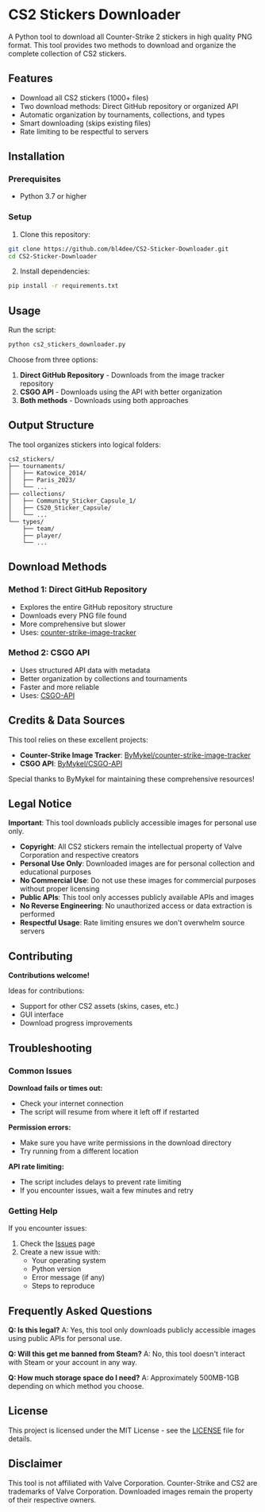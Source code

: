 # CS2 Stickers Downloader

A Python tool to download all Counter-Strike 2 stickers in high quality PNG format. This tool provides two methods to download and organize the complete collection of CS2 stickers.

## Features

-  Download all CS2 stickers (1000+ files)
-  Two download methods: Direct GitHub repository or organized API
-  Automatic organization by tournaments, collections, and types
-  Smart downloading (skips existing files)
-  Rate limiting to be respectful to servers

## Installation

### Prerequisites
- Python 3.7 or higher

### Setup
1. Clone this repository:
```bash
git clone https://github.com/bl4dee/CS2-Sticker-Downloader.git
cd CS2-Sticker-Downloader
```

2. Install dependencies:
```bash
pip install -r requirements.txt
```

## Usage

Run the script:
```bash
python cs2_stickers_downloader.py
```

Choose from three options:
1. **Direct GitHub Repository** - Downloads from the image tracker repository
2. **CSGO API** - Downloads using the API with better organization
3. **Both methods** - Downloads using both approaches

## Output Structure

The tool organizes stickers into logical folders:

```
cs2_stickers/
├── tournaments/
│   ├── Katowice_2014/
│   ├── Paris_2023/
│   └── ...
├── collections/
│   ├── Community_Sticker_Capsule_1/
│   ├── CS20_Sticker_Capsule/
│   └── ...
└── types/
    ├── team/
    ├── player/
    └── ...
```

## Download Methods

### Method 1: Direct GitHub Repository
- Explores the entire GitHub repository structure
- Downloads every PNG file found
- More comprehensive but slower
- Uses: [counter-strike-image-tracker](https://github.com/ByMykel/counter-strike-image-tracker)

### Method 2: CSGO API
- Uses structured API data with metadata
- Better organization by collections and tournaments
- Faster and more reliable
- Uses: [CSGO-API](https://github.com/ByMykel/CSGO-API)

## Credits & Data Sources

This tool relies on these excellent projects:

- **Counter-Strike Image Tracker**: [ByMykel/counter-strike-image-tracker](https://github.com/ByMykel/counter-strike-image-tracker)
- **CSGO API**: [ByMykel/CSGO-API](https://github.com/ByMykel/CSGO-API)

Special thanks to ByMykel for maintaining these comprehensive resources!

## Legal Notice

 **Important**: This tool downloads publicly accessible images for personal use only.

- **Copyright**: All CS2 stickers remain the intellectual property of Valve Corporation and respective creators
- **Personal Use Only**: Downloaded images are for personal collection and educational purposes
- **No Commercial Use**: Do not use these images for commercial purposes without proper licensing
- **Public APIs**: This tool only accesses publicly available APIs and images
- **No Reverse Engineering**: No unauthorized access or data extraction is performed
- **Respectful Usage**: Rate limiting ensures we don't overwhelm source servers


## Contributing

**Contributions welcome!**

Ideas for contributions:
- Support for other CS2 assets (skins, cases, etc.)
- GUI interface
- Download progress improvements

## Troubleshooting

### Common Issues

**Download fails or times out:**
- Check your internet connection
- The script will resume from where it left off if restarted

**Permission errors:**
- Make sure you have write permissions in the download directory
- Try running from a different location

**API rate limiting:**
- The script includes delays to prevent rate limiting
- If you encounter issues, wait a few minutes and retry

### Getting Help

If you encounter issues:
1. Check the [Issues](https://github.com/bl4dee/CS2-Sticker-Downloader/issues) page
2. Create a new issue with:
   - Your operating system
   - Python version
   - Error message (if any)
   - Steps to reproduce

## Frequently Asked Questions

**Q: Is this legal?**
A: Yes, this tool only downloads publicly accessible images using public APIs for personal use.

**Q: Will this get me banned from Steam?**
A: No, this tool doesn't interact with Steam or your account in any way.

**Q: How much storage space do I need?**
A: Approximately 500MB-1GB depending on which method you choose.

## License

This project is licensed under the MIT License - see the [LICENSE](LICENSE) file for details.

## Disclaimer

This tool is not affiliated with Valve Corporation. Counter-Strike and CS2 are trademarks of Valve Corporation. Downloaded images remain the property of their respective owners.
